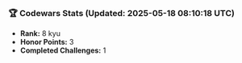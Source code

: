 ### 🏆 Codewars Stats (Updated: 2025-05-18 08:10:18 UTC)

- **Rank:** 8 kyu
- **Honor Points:** 3
- **Completed Challenges:** 1
